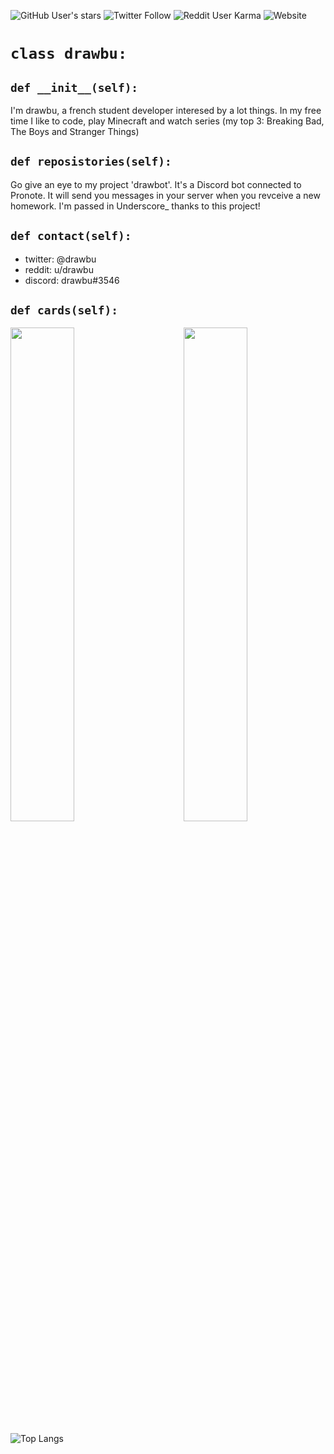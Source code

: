 ![GitHub User's stars](https://img.shields.io/github/stars/drawbu?style=social)
![Twitter Follow](https://img.shields.io/twitter/follow/drawbu?style=social)
![Reddit User Karma](https://img.shields.io/reddit/user-karma/combined/drawbu?style=social)
![Website](https://img.shields.io/website?down_color=red&url=https%3A%2F%2Fdrawbu.000webhostapp.com)

# `class drawbu:`

## `def __init__(self):`

I'm drawbu, a french student developer interesed by a lot things.
In  my free time I like to code, play Minecraft and watch series (my top 3: Breaking Bad, The Boys and Stranger Things)

## `def reposistories(self):`

Go give an eye to my project 'drawbot'. It's a Discord bot connected to Pronote. It will send you messages in your server when you revceive a new homework. I'm passed in Underscore_ thanks to this project!


## `def contact(self):`

-   twitter: @drawbu
-   reddit: u/drawbu
-   discord: drawbu#3546


## `def cards(self):`
<img src="https://github-readme-streak-stats.herokuapp.com/?user=drawbu&theme=dark" width="45%" align="right">

<img src="https://github-readme-stats.vercel.app/api?username=drawbu&show_icons=true" width="45%">

 ![Top Langs](https://github-readme-stats.vercel.app/api/top-langs/?username=drawbu&layout=compact)


